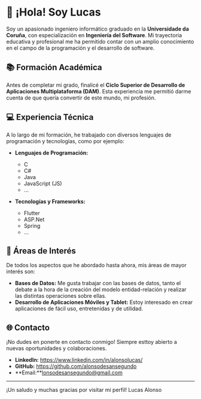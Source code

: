 # 👋 ¡Hola! Soy Lucas

Soy un apasionado ingeniero informático graduado en la **Universidade da Coruña**, con especialización en **Ingeniería del Software**. Mi trayectoria educativa y profesional me ha permitido contar con un amplio conocimiento en el campo de la programación y el desarrollo de software.

## 📚 Formación Académica

Antes de completar mi grado, finalicé el **Ciclo Superior de Desarrollo de Aplicaciones Multiplataforma (DAM)**. Esta experiencia me permitió darme cuenta de que quería convertir de este mundo, mi profesión.

## 💻 Experiencia Técnica

A lo largo de mi formación, he trabajado con diversos lenguajes de programación y tecnologías, como por ejemplo:

- **Lenguajes de Programación:**
  - C
  - C#
  - Java
  - JavaScript (JS)
  - ...

- **Tecnologías y Frameworks:**
  - Flutter
  - ASP.Net
  - Spring
  - ...

## 🌟 Áreas de Interés

De todos los aspectos que he abordado hasta ahora, mis áreas de mayor interés son:

- **Bases de Datos:** Me gusta trabajar con las bases de datos, tanto el debate a la hora de la creación del modelo entidad-relación y realizar las distintas operaciones sobre ellas.
- **Desarrollo de Aplicaciones Móviles y Tablet:** Estoy interesado en crear aplicaciones de fácil uso, entretenidas y de utilidad.

## 🌐 Contacto

¡No dudes en ponerte en contacto conmigo! Siempre esttoy abierto a nuevas oportunidades y colaboraciones.

- **LinkedIn:** https://www.linkedin.com/in/alonsolucas/
- **GitHub:** https://github.com/alonsodesansegundo
- **Email:**lonsodesansegundo@gmail.com

---

¡Un saludo y muchas gracias por visitar mi perfil!
Lucas Alonso

